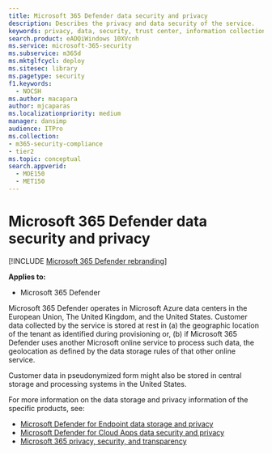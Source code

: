 ```yaml
---
title: Microsoft 365 Defender data security and privacy
description: Describes the privacy and data security of the service.
keywords: privacy, data, security, trust center, information collection
search.product: eADQiWindows 10XVcnh
ms.service: microsoft-365-security
ms.subservice: m365d
ms.mktglfcycl: deploy
ms.sitesec: library
ms.pagetype: security
f1.keywords: 
  - NOCSH
ms.author: macapara
author: mjcaparas
ms.localizationpriority: medium
manager: dansimp
audience: ITPro
ms.collection: 
- m365-security-compliance
- tier2
ms.topic: conceptual
search.appverid: 
  - MOE150
  - MET150
---
```


# Microsoft 365 Defender data security and privacy

[!INCLUDE [Microsoft 365 Defender rebranding](../includes/microsoft-defender.md)]


**Applies to:**
- Microsoft 365 Defender

Microsoft 365 Defender operates in Microsoft Azure data centers in the European Union, The United Kingdom, and the United States. Customer data collected by the service is stored at rest in (a) the geographic location of the tenant as identified during provisioning or, (b) if Microsoft 365 Defender uses another Microsoft online service to process such data, the geolocation as defined by the data storage rules of that other online service.

Customer data in pseudonymized form might also be stored in central storage and processing systems in the United States.


For more information on the data storage and privacy information of the specific products, see:
- [Microsoft Defender for Endpoint data storage and privacy](/windows/security/threat-protection/microsoft-defender-atp/data-storage-privacy)
- [Microsoft Defender for Cloud Apps data security and privacy](/cloud-app-security/cas-compliance-trust)
- [Microsoft 365 privacy, security, and transparency](/office365/servicedescriptions/office-365-platform-service-description/privacy-security-and-transparency#advanced-threat-protection)
